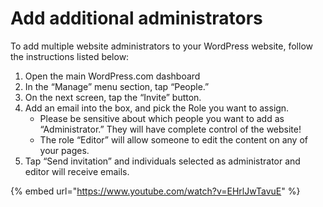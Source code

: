 # Add additional administrators

To add multiple website administrators to your WordPress website, follow the instructions listed below: 

1. Open the main WordPress.com dashboard 
2. In the “Manage” menu section, tap “People.” 
3. On the next screen, tap the “Invite” button. 
4. Add an email into the box, and pick the Role you want to assign. 
   * Please be sensitive about which people you want to add as “Administrator.” They will have complete control of the website! 
   * The role “Editor” will allow someone to edit the content on any of your pages. 
5. Tap “Send invitation” and individuals selected as administrator and editor will receive emails.

{% embed url="https://www.youtube.com/watch?v=EHrlJwTavuE" %}



